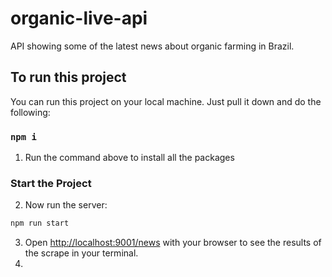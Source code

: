 # organic-live-api
API showing some of the latest news about organic farming in Brazil.

## To run this project

You can run this project on your local machine. Just pull it down and do the following:

### `npm i`

1. Run the command above to install all the packages

### Start the Project

2. Now run the server:

```bash
npm run start
```

3. Open [http://localhost:9001/news](http://localhost:9001/news) with your browser to see the results of the scrape in your terminal.
4. 
